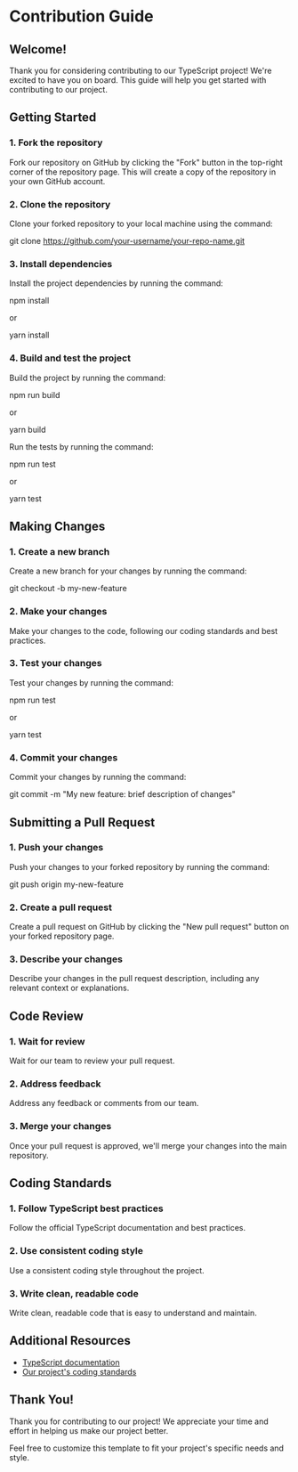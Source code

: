 **Contribution Guide**
=====================

**Welcome!**
------------

Thank you for considering contributing to our TypeScript project! We're excited to have you on board. This guide will help you get started with contributing to our project.

**Getting Started**
-----------------

### 1. Fork the repository

Fork our repository on GitHub by clicking the "Fork" button in the top-right corner of the repository page. This will create a copy of the repository in your own GitHub account.

### 2. Clone the repository

Clone your forked repository to your local machine using the command:

git clone https://github.com/your-username/your-repo-name.git

### 3. Install dependencies

Install the project dependencies by running the command:

npm install

or

yarn install

### 4. Build and test the project

Build the project by running the command:

npm run build

or

yarn build

Run the tests by running the command:

npm run test

or

yarn test

**Making Changes**
----------------

### 1. Create a new branch

Create a new branch for your changes by running the command:

git checkout -b my-new-feature

### 2. Make your changes

Make your changes to the code, following our coding standards and best practices.

### 3. Test your changes

Test your changes by running the command:

npm run test

or

yarn test

### 4. Commit your changes

Commit your changes by running the command:

git commit -m "My new feature: brief description of changes"

**Submitting a Pull Request**
-----------------------------

### 1. Push your changes

Push your changes to your forked repository by running the command:

git push origin my-new-feature

### 2. Create a pull request

Create a pull request on GitHub by clicking the "New pull request" button on your forked repository page.

### 3. Describe your changes

Describe your changes in the pull request description, including any relevant context or explanations.

**Code Review**
-------------

### 1. Wait for review

Wait for our team to review your pull request.

### 2. Address feedback

Address any feedback or comments from our team.

### 3. Merge your changes

Once your pull request is approved, we'll merge your changes into the main repository.

**Coding Standards**
-----------------

### 1. Follow TypeScript best practices

Follow the official TypeScript documentation and best practices.

### 2. Use consistent coding style

Use a consistent coding style throughout the project.

### 3. Write clean, readable code

Write clean, readable code that is easy to understand and maintain.

**Additional Resources**
-------------------------

* [TypeScript documentation](https://www.typescriptlang.org/docs/)
* [Our project's coding standards](https://github.com/your-username/your-repo-name/blob/main/CODING_STANDARDS.md)

**Thank You!**
--------------

Thank you for contributing to our project! We appreciate your time and effort in helping us make our project better.

Feel free to customize this template to fit your project's specific needs and style.